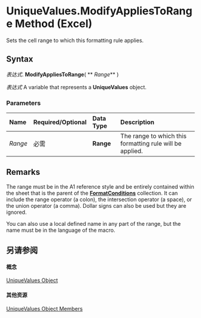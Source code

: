 
# UniqueValues.ModifyAppliesToRange Method (Excel)

Sets the cell range to which this formatting rule applies.


## Syntax

 _表达式_. **ModifyAppliesToRange**( ** _Range_** )

 _表达式_ A variable that represents a **UniqueValues** object.


### Parameters



|**Name**|**Required/Optional**|**Data Type**|**Description**|
|:-----|:-----|:-----|:-----|
| _Range_|必需|**Range**|The range to which this formatting rule will be applied.|

## Remarks

The range must be in the A1 reference style and be entirely contained within the sheet that is the parent of the  **[FormatConditions](2486d4b4-605c-76d8-132a-694c0c600a81.md)** collection. It can include the range operator (a colon), the intersection operator (a space), or the union operator (a comma). Dollar signs can also be used but they are ignored.

You can also use a local defined name in any part of the range, but the name must be in the language of the macro.


## 另请参阅


#### 概念


[UniqueValues Object](1b8f056f-040c-7df4-8895-26a520cf6c1b.md)
#### 其他资源


[UniqueValues Object Members](http://msdn.microsoft.com/library/53c161ba-b9ef-e052-2fd3-4c662454c5fc%28Office.15%29.aspx)